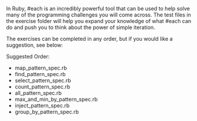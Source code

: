 In Ruby, #each is an incredibly powerful tool that can be used to help solve many of the programming challenges you will come across. The test files in the exercise folder will help you expand your knowledge of what #each can do and push you to think about the power of simple iteration.

The exercises can be completed in any order, but if you would like a suggestion, see below:

Suggested Order:

- map_pattern_spec.rb
- find_pattern_spec.rb
- select_pattern_spec.rb
- count_pattern_spec.rb
- all_pattern_spec.rb
- max_and_min_by_pattern_spec.rb
- inject_pattern_spec.rb
- group_by_pattern_spec.rb
